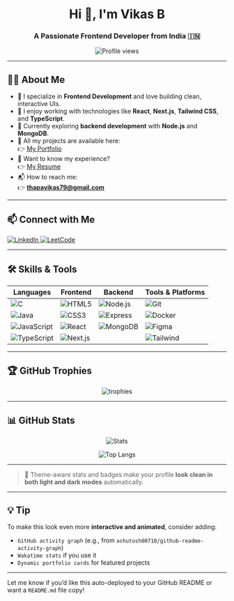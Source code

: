 <h1 align="center">Hi 👋, I'm Vikas B</h1>
<h3 align="center">A Passionate Frontend Developer from India 🇮🇳</h3>

<p align="center">
  <img src="https://komarev.com/ghpvc/?username=thapavikas&label=Profile%20views&color=0e75b6&style=flat" alt="Profile views" />
</p>

---

## 🧑‍💻 About Me

- 🎯 I specialize in **Frontend Development** and love building clean, interactive UIs.
- 🚀 I enjoy working with technologies like **React**, **Next.js**, **Tailwind CSS**, and **TypeScript**.
- 🌱 Currently exploring **backend development** with **Node.js** and **MongoDB**.
- 📂 All my projects are available here:  
  👉 [My Portfolio](https://vikas-b-portfolio.vercel.app/)
- 📄 Want to know my experience?  
  👉 [My Resume](https://drive.google.com/drive/folders/1PfISNRBYpDjBlq7NZoMToQPuFmATr4Rz?usp=drive_link)
- 📬 How to reach me:  
  👉 **thapavikas79@gmail.com**

---

## 📫 Connect with Me

<p align="left">
  <a href="https://www.linkedin.com/in/vikas-b-2395b6265/" target="_blank">
    <img src="https://img.shields.io/badge/-Vikas%20B-blue?style=for-the-badge&logo=linkedin" alt="LinkedIn"/>
  </a>
  <a href="https://leetcode.com/u/vikasthapa433/" target="_blank">
    <img src="https://img.shields.io/badge/-LeetCode-orange?style=for-the-badge&logo=leetcode" alt="LeetCode"/>
  </a>
</p>

---

## 🛠️ Skills & Tools

<div align="center">
  
| Languages | Frontend | Backend | Tools & Platforms |
|----------|----------|---------|--------------------|
| ![C](https://img.shields.io/badge/-C-00599C?style=flat-square&logo=c&logoColor=white) | ![HTML5](https://img.shields.io/badge/-HTML5-E34F26?style=flat-square&logo=html5&logoColor=white) | ![Node.js](https://img.shields.io/badge/-Node.js-339933?style=flat-square&logo=node.js&logoColor=white) | ![Git](https://img.shields.io/badge/-Git-F05032?style=flat-square&logo=git&logoColor=white) |
| ![Java](https://img.shields.io/badge/-Java-007396?style=flat-square&logo=java&logoColor=white) | ![CSS3](https://img.shields.io/badge/-CSS3-1572B6?style=flat-square&logo=css3) | ![Express](https://img.shields.io/badge/-Express-000000?style=flat-square&logo=express&logoColor=white) | ![Docker](https://img.shields.io/badge/-Docker-2496ED?style=flat-square&logo=docker&logoColor=white) |
| ![JavaScript](https://img.shields.io/badge/-JavaScript-F7DF1E?style=flat-square&logo=javascript&logoColor=black) | ![React](https://img.shields.io/badge/-React-61DAFB?style=flat-square&logo=react&logoColor=black) | ![MongoDB](https://img.shields.io/badge/-MongoDB-47A248?style=flat-square&logo=mongodb&logoColor=white) | ![Figma](https://img.shields.io/badge/-Figma-F24E1E?style=flat-square&logo=figma&logoColor=white) |
| ![TypeScript](https://img.shields.io/badge/-TypeScript-3178C6?style=flat-square&logo=typescript&logoColor=white) | ![Next.js](https://img.shields.io/badge/-Next.js-000000?style=flat-square&logo=next.js) |  | ![Tailwind](https://img.shields.io/badge/-TailwindCSS-06B6D4?style=flat-square&logo=tailwindcss&logoColor=white) |

</div>

---

## 🏆 GitHub Trophies

<p align="center">
  <img src="https://github-profile-trophy.vercel.app/?username=thapavikas&theme=gruvbox&margin-w=10&margin-h=15&row=1&column=7" alt="trophies" />
</p>

---

## 📊 GitHub Stats

<p align="center">
  <img src="https://github-readme-stats.vercel.app/api?username=thapavikas&show_icons=true&theme=tokyonight" alt="Stats" />
</p>

<p align="center">
  <img src="https://github-readme-stats.vercel.app/api/top-langs/?username=thapavikas&layout=compact&theme=tokyonight" alt="Top Langs" />
</p>

---

> 🔁 Theme-aware stats and badges make your profile **look clean in both light and dark modes** automatically.

---

## 💡 Tip

To make this look even more **interactive and animated**, consider adding:
- `GitHub activity graph` (e.g., from `ashutosh00710/github-readme-activity-graph`)
- `Wakatime stats` if you use it
- `Dynamic portfolio cards` for featured projects

---

Let me know if you’d like this auto-deployed to your GitHub README or want a `README.md` file copy!
